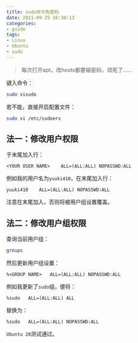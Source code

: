 ```yaml
---
title: sudo命令免密码
date: 2021-09-25 16:30:13
categories:
- guide
tags:
- Linux
- Ubuntu
- sudo
---
```


> 每次打开apt，改hosts都要输密码，烦死了……

键入命令：
```bash
sudo visudo
```
若不能，直接开启配置文件：
```bash
sudo vi /etc/sudoers
```

## 法一：修改用户权限

于末尾加入行：
```
<YOUR USER NAME>	ALL=(ALL:ALL) NOPASSWD:ALL
```

例如我的用户名为`yuuki410`，在末尾加入行：
```
yuuki410	ALL=(ALL:ALL) NOPASSWD:ALL
```

注意在末尾加入，否则将被用户组设置覆盖。

<!-- more -->

## 法二：修改用户组权限

查询当前用户组：
```bash
groups
```

然后更新用户组设置：
```
%<GROUP NAME>	ALL=(ALL:ALL) NOPASSWD:ALL
```

例如我更新了`sudo`组，便将：
```
%sudo	ALL=(ALL:ALL) ALL
```
替换为：
```
%sudo	ALL=(ALL:ALL) NOPASSWD:ALL
```

`Ubuntu 20`测试通过。
